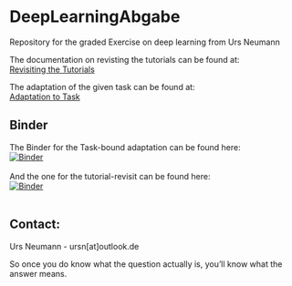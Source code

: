 # DeepLearningAbgabe
Repository for the graded Exercise on deep learning from Urs Neumann

The documentation on revisting the tutorials can be found at: <br />
[Revisiting the Tutorials](/TutorialRevisit.ipynb)

The adaptation of the given task can be found at: <br />
[Adaptation to Task](/DeepLearningTask.ipynb)


## Binder
The Binder for the Task-bound adaptation can be found here: <br />
[![Binder](https://mybinder.org/badge_logo.svg)](https://mybinder.org/v2/gh/ursthejosh/DeepLearningAbgabe/HEAD?labpath=DeepLearningTask.ipynb)
<br />
<br />
And the one for the tutorial-revisit can be found here: <br />
[![Binder](https://mybinder.org/badge_logo.svg)](https://mybinder.org/v2/gh/ursthejosh/DeepLearningAbgabe/HEAD?labpath=TutorialRevisit.ipynb)
<br />
<br />

## Contact:

Urs Neumann - ursn[at]outlook.de

So once you do know what the question actually is, you’ll know what the answer means.
